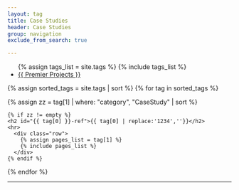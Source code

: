 ```yaml
---
layout: tag
title: Case Studies
header: Case Studies
group: navigation
exclude_from_search: true

---
```


<script src="https://code.jquery.com/jquery-1.11.3.min.js"></script>
<script src="https://maxcdn.bootstrapcdn.com/bootstrap/3.3.5/js/bootstrap.min.js"></script>
<div class="row">
  <div class="col-md-3" style="text-align:left;">
<ul class="nav nav-pills nav-stacked">
  {% assign tags_list = site.tags %}  
  {% include tags_list %}
  <li><a href="{{ BASE_PATH }}{{ site.JB.tags_path }}#{{ Premier Projects}}-ref">{{ Premier Projects }}</a></li>
</ul>
</div>


<div class="col-md-9">
  {% assign sorted_tags = site.tags | sort %}
  {% for tag in sorted_tags %}

  {% assign zz = tag[1] | where: "category", "CaseStudy" | sort %}
    
    {% if zz != empty %}
    <h2 id="{{ tag[0] }}-ref">{{ tag[0] | replace:'1234',''}}</h2>
    <hr>
      <div class="row">
        {% assign pages_list = tag[1] %}  
        {% include pages_list %}
      </div>
    {% endif %}

  {% endfor %}
</div>
</div>

<hr>


<script type="text/javascript">


var scroll = 0;
var marginTop = -65;
$(document).ready(function(){  

  $('.pill').click(function(){
  var self = this;
  $('.pill').removeClass("active");
  $(this).addClass("active");
});

    $(window).scroll(function () {
        if($(document).scrollTop()<65){
          marginTop = 0;
        }
        else{
           marginTop = ($(document).scrollTop() - scroll) + marginTop;
        }

        scroll = $(document).scrollTop();

        $(".nav-pills").animate({"marginTop": marginTop+"px"}, {duration:100,queue:false} );
    });  
});

</script>
